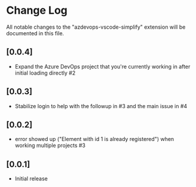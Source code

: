 # Change Log

All notable changes to the "azdevops-vscode-simplify" extension will be documented in this file.
## [0.0.4]

- Expand the Azure DevOps project that you're currently working in after initial loading directly #2

## [0.0.3]

- Stabilize login to help with the followup in #3 and the main issue in #4

## [0.0.2]

- error showed up ("Element with id 1 is already registered") when working multiple projects #3

## [0.0.1]

- Initial release